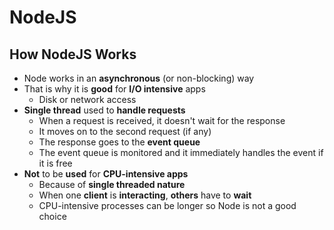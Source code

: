 # **NodeJS**

## **How NodeJS Works**

- Node works in an **asynchronous** (or non-blocking) way
- That is why it is **good** for **I/O intensive** apps
  - Disk or network access
- **Single thread** used to **handle requests**
  - When a request is received, it doesn't wait for the response
  - It moves on to the second request (if any)
  - The response goes to the **event queue**
  - The event queue is monitored and it immediately handles the event if it is free
- **Not** to be **used** for **CPU-intensive apps**
  - Because of **single threaded nature**
  - When one **client** is **interacting**, **others** have to **wait**
  - CPU-intensive processes can be longer so Node is not a good choice
